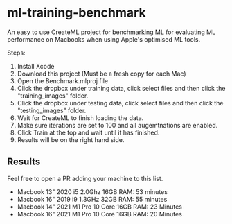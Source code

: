 # ml-training-benchmark

An easy to use CreateML project for benchmarking ML for evaluating ML performance on Macbooks when using Apple's optimised ML tools.

Steps:

1. Install Xcode
2. Download this project (Must be a fresh copy for each Mac)
3. Open the Benchmark.mlproj file
4. Click the dropbox under training data, click select files and then click the "training_images" folder.
5. Click the dropbox under testing data, click select files and then click the "testing_images" folder.
6. Wait for CreateML to finish loading the data.
7. Make sure iterations are set to 100 and all augemtnations are enabled.
8. Click Train at the top and wait until it has finished.
9. Results will be on the right hand side.

## Results

Feel free to open a PR adding your machine to this list.

- Macbook 13" 2020 i5 2.0Ghz 16GB RAM: 53 minutes
- Macbook 16" 2019 i9 1.3GHz 32GB RAM: 55 minutes
- Macbook 14" 2021 M1 Pro 10 Core 16GB RAM: 23 Minutes
- Macbook 16" 2021 M1 Pro 10 Core 16GB RAM: 20 Minutes
